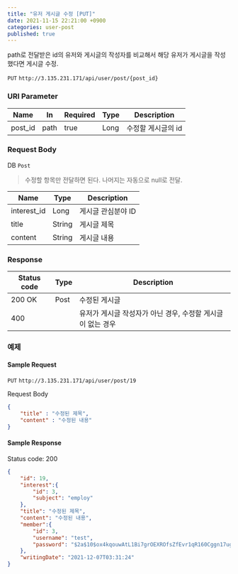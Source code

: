 ```yaml
---
title: "유저 게시글 수정 [PUT]"
date: 2021-11-15 22:21:00 +0900
categories: user-post
published: true
---
```


path로 전달받은 id의 유저와 게시글의 작성자를 비교해서 해당 유저가 게시글을 작성했다면 게시글 수정.

`PUT` `http://3.135.231.171/api/user/post/{post_id}`

### URI Parameter

| Name    | In   | Required | Type | Description        |
| ------- | ---- | -------- | ---- | ------------------ |
| post_id | path | true     | Long | 수정할 게시글의 id |

### Request Body

DB `Post`

> 수정할 항목만 전달하면 된다. 나머지는 자동으로 null로 전달.

| Name        | Type   | Description        |
| ----------- | ------ | ------------------ |
| interest_id | Long   | 게시글 관심분야 ID |
| title       | String | 게시글 제목        |
| content     | String | 게시글 내용        |

### Response

| Status code | Type | Description                                                 |
| ----------- | ---- | ----------------------------------------------------------- |
| 200 OK      | Post | 수정된 게시글                                               |
| 400         |      | 유저가 게시글 작성자가 아닌 경우, 수정할 게시글이 없는 경우 |



### 예제

#### Sample Request

`PUT` `http://3.135.231.171/api/user/post/19`

Request Body

```json
{
    "title" : "수정된 제목",
    "content" : "수정된 내용"
}
```

#### Sample Response

Status code: 200

```json
{
    "id": 19,
    "interest":{
        "id": 3,
        "subject": "employ"
    },
    "title": "수정된 제목",
    "content": "수정된 내용",
    "member":{
        "id": 3,
        "username": "test",
        "password": "$2a$10$ox4kqouwAtL1Bi7grOEXROfsZfEvr1qR160Cggn17ugdoPbNjLqvO"
    },
    "writingDate": "2021-12-07T03:31:24"
}
```

